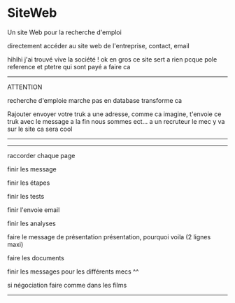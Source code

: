 # SiteWeb

Un site Web pour la recherche d'emploi

directement accéder au site web de l'entreprise, contact, email

hihihi j'ai trouvé vive la société ! ok en gros ce site sert a rien pcque pole reference et ptetre qui sont payé a faire ca




--------------------------------------------------

ATTENTION 

recherche d'emploie marche pas en database transforme ca

Rajouter envoyer votre truk a une adresse, comme ca imagine, t'envoie ce truk avec le message a la fin nous sommes ect...
a un recruteur le mec y va sur le site ca sera cool

-------------------------------------------------



-------------------------------------------------------------------------------------------------------------------------------

raccorder chaque page

finir les message

finir les étapes

finir les tests

finir l'envoie email

finir les analyses

faire le message de présentation présentation, pourquoi voila (2 lignes maxi)

faire les documents

finir les messages pour les différents mecs ^^

si négociation faire comme dans les films

-------------------------------------------------------------------------------------------------------------------------------




